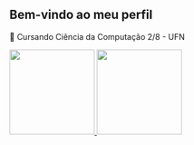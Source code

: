 ## Bem-vindo ao meu perfil

🔭 Cursando Ciência da Computação 2/8 - UFN

<div align="center" style="display:flex">
  <a href="https://github.com/MiguelToller">
  <img height="150em" src="https://github-readme-stats-sigma-five.vercel.app/api?username=MiguelToller&show_icons=true&theme=dracula&include_all_commits=true&count_private=true"/>
  <img height="150em" src="https://github-readme-stats-sigma-five.vercel.app/api/top-langs/?username=MiguelToller&layout=compact&langs_count=7&theme=dark"/>
</div>

